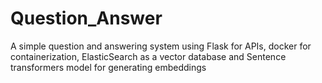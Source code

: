 # Question_Answer
A simple question and answering system using Flask for APIs, docker for containerization, ElasticSearch as a vector database and Sentence transformers model for generating embeddings

